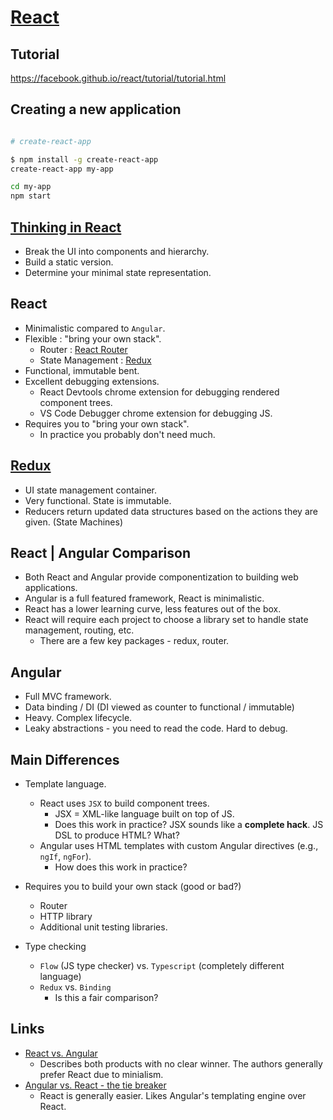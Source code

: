 # [React](https://facebook.github.io/react/)

## Tutorial

https://facebook.github.io/react/tutorial/tutorial.html

## Creating a new application

```bash

# create-react-app

$ npm install -g create-react-app
create-react-app my-app

cd my-app
npm start
```

## [Thinking in React](https://facebook.github.io/react/docs/thinking-in-react.html)

* Break the UI into components and hierarchy.
* Build a static version.
* Determine your minimal state representation.

## React

* Minimalistic compared to `Angular`.
* Flexible : "bring your own stack".
  * Router : [React Router](https://reacttraining.com/react-router/)
  * State Management : [Redux](http://redux.js.org/)
* Functional, immutable bent.
* Excellent debugging extensions.
    * React Devtools chrome extension for debugging rendered component trees.
    * VS Code Debugger chrome extension for debugging JS.
* Requires you to "bring your own stack".
    * In practice you probably don't need much.

## [Redux](http://redux.js.org/)

* UI state management container.
* Very functional. State is immutable.
* Reducers return updated data structures based on the actions they are given. (State Machines)

## React | Angular Comparison

* Both React and Angular provide componentization to building web applications.
* Angular is a full featured framework, React is minimalistic.
* React has a lower learning curve, less features out of the box.
* React will require each project to choose a library set to handle state management, routing, etc.
    * There are a few key packages - redux, router.

## Angular

* Full MVC framework.
* Data binding / DI (DI viewed as counter to functional / immutable)
* Heavy. Complex lifecycle.
* Leaky abstractions - you need to read the code. Hard to debug.

## Main Differences

* Template language.
    * React uses `JSX` to build component trees.
        * JSX = XML-like language built on top of JS.
        * Does this work in practice? JSX sounds like a **complete hack**. JS DSL to produce HTML? What?
    * Angular uses HTML templates with custom Angular directives (e.g., `ngIf`, `ngFor`).
        * How does this work in practice?

* Requires you to build your own stack (good or bad?)
    * Router
    * HTTP library
    * Additional unit testing libraries.

* Type checking
    * `Flow` (JS type checker) vs. `Typescript` (completely different language)
    * `Redux` vs. `Binding`
        * Is this a fair comparison?


## Links

* [React vs. Angular](https://www.sitepoint.com/react-vs-angular/)
    * Describes both products with no clear winner. The authors generally prefer React due to minialism.
* [Angular vs. React - the tie breaker](https://www.airpair.com/angularjs/posts/angular-vs-react-the-tie-breaker)
    * React is generally easier. Likes Angular's templating engine over React.
